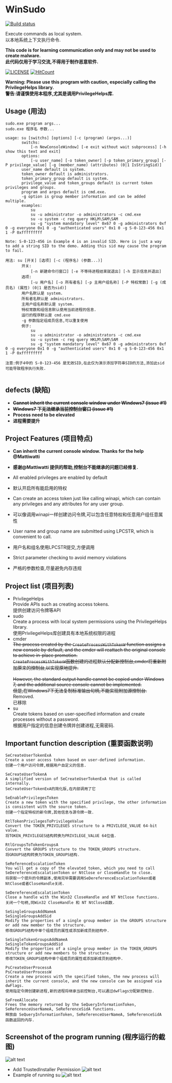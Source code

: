 # WinSudo

[![Build status](https://github.com/rgl/WinSudo/workflows/Build/badge.svg)](https://github.com/rgl/WinSudo/actions?query=workflow%3ABuild)

Execute commands as local system.</br>
以本地系统上下文执行命令.

**This code is for learning communication only and may not be used to create malware.**</br>
**此代码仅用于学习交流,不得用于制作恶意软件.**

[![LICENSE](https://img.shields.io/badge/license-Anti%20996-blue.svg)](https://github.com/996icu/996.ICU/blob/master/LICENSE)
[![HitCount](http://hits.dwyl.io/bb107/WinSudo.svg)](http://hits.dwyl.io/bb107/WinSudo)

**Warning: Please use this program with caution, especially calling the PrivilegeHelps library.**</br>
**警告:请谨慎使用本程序,尤其是调用PrivilegeHelps库.**

## Usage  (用法)
```
sudo.exe program args...
sudo.exe 程序名 参数...

usage: su [switchs] [options] [-c (program) (argvs...)]
       switchs:
           [-n NewConsoleWindow] [-e exit without wait subprocess] [-h show this text and exit]
       options:
           [-u user_name] [-o token_owner] [-p token_primary_group] [-P privilege_value] [-g (member_name) (attributes) (0|1 IsStringSid)]
       user_name default is system.
       token_owner default is administrators.
       token_primary_group default is system.
       privilege_value and token_groups default is current token privileges and groups.
       program and argvs default is cmd.exe.
       -g option is group member information and can be added multiple.
       examples:
           su
           su -u administrator -o administrators -c cmd.exe
           su -u system -c reg query HKLM\SAM\SAM
           su -g "system mandatory level" 0x67 0 -g administrators 0xf 0 -g everyone 0x1 0 -g "authenticated users" 0x1 0 -g S-0-123-456 0x1 1 -P 0xfffffffff

Note: S-0-123-456 in Example 4 is an invalid SID. Here is just a way to add a string SID to the demo. Adding this sid may cause the program to fail.

用法: su [开关] [选项] [-c (程序名) (参数...)]
       开关:
           [-n 新建命令行窗口] [-e 不等待进程结束就退出] [-h 显示信息并退出]
       选项:
           [-u 用户名] [-o 所有者名] [-p 主用户组名称] [-P 特权常数] [-g (成员名) (属性) (0|1 是否为sid)]
       用户名默认是 system.
       所有者名默认是 administrators.
       主用户组名称默认是 system.
       特权常数和组信息默认使用当前进程的信息.
       运行的程序默认是 cmd.exe
       -g 参数指定组成员信息,可以重复使用
       例子:
           su
           su -u administrator -o administrators -c cmd.exe
           su -u system -c reg query HKLM\SAM\SAM
           su -g "system mandatory level" 0x67 0 -g administrators 0xf 0 -g everyone 0x1 0 -g "authenticated users" 0x1 0 -g S-0-123-456 0x1 1 -P 0xfffffffff

注意:例子4中的 S-0-123-456 是无效SID,在此仅为演示添加字符串SID的方法,添加此sid可能导致程序执行失败.
           
```

## defects  (缺陷)
* ~~**Cannot inherit the current console window under Windows7 (issue #1)**~~
* ~~**Windows7 下无法继承当前控制台窗口 (issue #1)**~~
* **Process need to be elevated**
* **进程需要提升**

## Project Features (项目特点)
* **Can inherit the current console window. Thanks for the help @Mattiwatti**
* **感谢@Mattiwatti 提供的帮助,控制台不能继承的问题已经修复.**

* All enabled privileges are enabled by default
* 默认开启所有能启用的特权

* Can create an access token just like calling winapi, which can contain any privileges and any attributes for any user group.
* 可以像调用winapi一样创建访问令牌,可以包含任意特权和任意用户组任意属性

* User name and group name are submitted using LPCSTR, which is convenient to call.
* 用户名和组名使用LPCSTR提交,方便调用

* Strict parameter checking to avoid memory violations
* 严格的参数检查,尽量避免内存违规

## Project list (项目列表)
* PrivilegeHelps</br>
Provide APIs such as creating access tokens.</br>
提供创建访问令牌等API
* sudo</br>
Create a process with local system permissions using the PrivilegeHelps library.</br>
使用PrivilegeHelps库创建具有本地系统权限的进程
* cmder</br>
~~The process created by the `CreateProcessWithTokenW` function assigns a new console by default, and the cmder will reattach the original console to achieve in-place promotion.</br>
`CreateProcessWithTokenW`函数创建的进程默认分配新控制台,cmder将重新附加原来的控制台,以实现原地提升.</br></br>
However, the standard output handle cannot be copied under Windows 7, and the additional source console cannot be implemented.</br>
但是,在Windows7下无法复制标准输出句柄,不能实现附加源控制台.~~</br>
Removed.</br>
已移除
* su</br>
Create tokens based on user-specified information and create processes without a password.</br>
根据用户指定的信息创建令牌并创建进程,无需密码.

## Important function description (重要函数说明)
```
SeCreateUserTokenExA
Create a user access token based on user-defined information.
创建一个用户访问令牌,根据用户自定义的信息.

SeCreateUserTokenA
A simplified version of SeCreateUserTokenExA that is called internally.
SeCreateUserTokenExA的简化版,在内部调用了它

SeEnablePrivilegesToken
Create a new token with the specified privilege, the other information is consistent with the source token.
创建一个指定特权的新令牌,其他信息与源令牌一致.

RtlTokenPrivilegesToPrivilegeValue
Convert the TOKEN_PRIVILEGES structure to a PRIVILEGE_VALUE 64-bit value.
将TOKEN_PRIVILEGES结构转换为PRIVILEGE_VALUE 64位值.

RtlGroupsToTokenGroupsA
Convert the GROUPS structure to the TOKEN_GROUPS structure.
将GROUPS结构转换为TOKEN_GROUPS结构.

SeReferenceEscalationToken
You will get a copy of the elevated token, which you need to call SeDereferenceEscalationToken or NtClose or CloseHandle to close.
将获取一个提升的令牌副本,使用完毕需要调用SeDereferenceEscalationToken或者NtClose或者CloseHandle关闭.

SeDereferenceEscalationToken
Close a handle with the Win32 CloseHandle and NT NtClose functions.
关闭一个句柄,同Win32 CloseHandle 和 NT NtClose函数.

SeSingleGroupsAddNameA
SeSingleGroupsAddSid
Modify the properties of a single group member in the GROUPS structure or add new member to the structure.
修改GROUPS结构中单个组成员的属性或添加新成员到结构中.

SeSingleTokenGroupsAddNameA
SeSingleTokenGroupsAddSid
Modify the properties of a single group member in the TOKEN_GROUPS structure or add new members to the structure.
修改TOKEN_GROUPS结构中单个组成员的属性或添加新成员到结构中.

PsCreateUserProcessA
PsCreateUserProcessW
Create a new process with the specified token, the new process will inherit the current console, and the new console can be assigned via dwFlags.
使用指定令牌创建新进程,新的进程将继承当前控制台,可以通过dwFlags分配新控制台.

SeFreeAllocate
Frees the memory returned by the SeQueryInformationToken, SeReferenceUserNameA, SeReferenceSidA functions.
释放由 SeQueryInformationToken, SeReferenceUserNameA, SeReferenceSidA 函数返回的内存.
```

## Screenshot of the program running (程序运行的截图)
![alt text](screenshots/sudo.png?raw=true "sudo")

* Add TrustedInstaller Permission
![alt text](screenshots/sudo2.png?raw=true "sudo2")
* Example of running su
![alt text](screenshots/su1.png?raw=true "su1")
